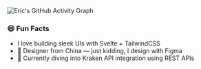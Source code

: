 ![Eric's GitHub Activity Graph](https://github-readme-activity-graph.vercel.app/graph?username=ericemdev&theme=dracula)

### 😄 Fun Facts
-  I love building sleek UIs with Svelte + TailwindCSS
- 🎨 Designer from China — just kidding, I design with Figma
- 🐙 Currently diving into Kraken API integration using REST APIs